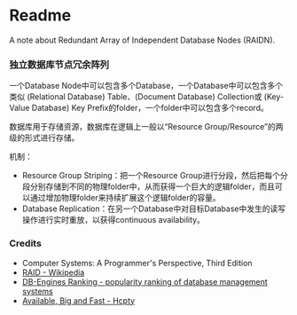 # Readme
A note about Redundant Array of Independent Database Nodes (RAIDN).

### 独立数据库节点冗余阵列

一个Database Node中可以包含多个Database，一个Database中可以包含多个类似 (Relational Database) Table、(Document Database) Collection或 (Key-Value Database) Key Prefix的folder，一个folder中可以包含多个record。

数据库用于存储资源，数据库在逻辑上一般以“Resource Group/Resource”的两级的形式进行存储。

机制：
- Resource Group Striping：把一个Resource Group进行分段，然后把每个分段分别存储到不同的物理folder中，从而获得一个巨大的逻辑folder，而且可以通过增加物理folder来持续扩展这个逻辑folder的容量。
- Database Replication：在另一个Database中对目标Database中发生的读写操作进行实时重放，以获得continuous availability。

### Credits
- Computer Systems: A Programmer's Perspective, Third Edition
- [RAID - Wikipedia](https://en.wikipedia.org/wiki/RAID)
- [DB-Engines Ranking - popularity ranking of database management systems](https://db-engines.com/en/ranking)
- [Available, Big and Fast - Hcpty](https://github.com/hcpty/available-big-and-fast)
